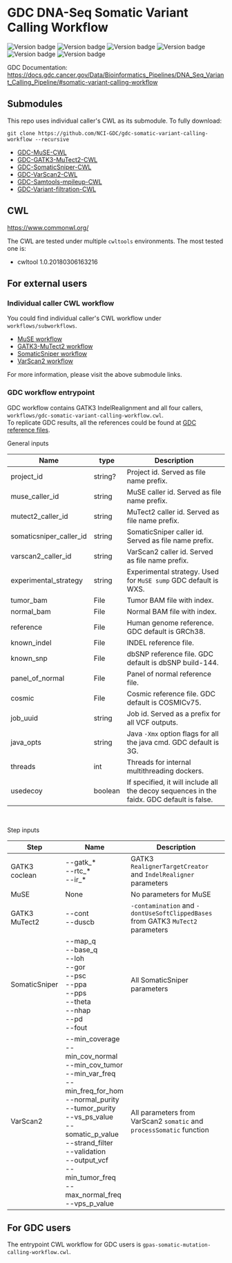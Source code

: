 # GDC DNA-Seq Somatic Variant Calling Workflow
![Version badge](https://img.shields.io/badge/MuSE-v1.0rc__submission__c039ffa-brightgreen.svg)
![Version badge](https://img.shields.io/badge/GATK3.6-nightly--2016--02--25--gf39d340-brightgreen.svg)
![Version badge](https://img.shields.io/badge/SomaticSniper-1.0.5.0-brightgreen.svg)
![Version badge](https://img.shields.io/badge/VarScan-v2.3.9-brightgreen.svg)<br>
![Version badge](https://img.shields.io/badge/samtools-1.1-yellowgreen.svg)
![Version badge](https://img.shields.io/badge/Picard-2.18.4--SNAPSHOT-yellowgreen.svg)<br>

GDC Documentation: https://docs.gdc.cancer.gov/Data/Bioinformatics_Pipelines/DNA_Seq_Variant_Calling_Pipeline/#somatic-variant-calling-workflow

## Submodules
This repo uses individual caller's CWL as its submodule. To fully download:
```
git clone https://github.com/NCI-GDC/gdc-somatic-variant-calling-workflow --recursive
```

* [GDC-MuSE-CWL](https://github.com/NCI-GDC/muse-cwl "GDC-MuSE-CWL")
* [GDC-GATK3-MuTect2-CWL](https://github.com/NCI-GDC/mutect2-cwl "GDC-GATK3-MuTect2-CWL")
* [GDC-SomaticSniper-CWL](https://github.com/NCI-GDC/somaticsniper-cwl "GDC-SomaticSniper-CWL")
* [GDC-VarScan2-CWL](https://github.com/NCI-GDC/varscan-cwl "GDC-VarScan2-CWL")
* [GDC-Samtools-mpileup-CWL](https://github.com/NCI-GDC/samtools-mpileup-cwl "GDC-Samtools-mpileup-CWL")
* [GDC-Variant-filtration-CWL](https://github.com/NCI-GDC/variant-filtration-cwl "GDC-Variant-filtration-CWL")

## CWL

https://www.commonwl.org/

The CWL are tested under multiple `cwltools` environments. The most tested one is:
* cwltool 1.0.20180306163216


## For external users
### Individual caller CWL workflow
You could find individual caller's CWL workflow under `workflows/subworkflows`.
* [MuSE workflow](workflows/subworkflows/muse_workflow.cwl "MuSE workflow")
* [GATK3-MuTect2 workflow](workflows/subworkflows/gatk3_mutect2_workflow.cwl "GATK3-MuTect2 workflow")
* [SomaticSniper workflow](workflows/subworkflows/somaticsniper_workflow.cwl "SomaticSniper workflow")
* [VarScan2 workflow](workflows/subworkflows/varscan2_workflow.cwl "VarScan2 workflow")

For more information, please visit the above submodule links.

### GDC workflow entrypoint
GDC workflow contains GATK3 IndelRealignment and all four callers, `workflows/gdc-somatic-variant-calling-workflow.cwl`.<br>
To replicate GDC results, all the references could be found at [GDC reference files](https://gdc.cancer.gov/about-data/data-harmonization-and-generation/gdc-reference-files "GDC reference files").

General inputs<br>

| Name | type | Description |
| ---- | ---- | ----------- |
| project_id | string? | Project id. Served as file name prefix. |
| muse_caller_id | string | MuSE caller id. Served as file name prefix. |
| mutect2_caller_id | string | MuTect2 caller id. Served as file name prefix. |
| somaticsniper_caller_id | string | SomaticSniper caller id. Served as file name prefix. |
| varscan2_caller_id | string | VarScan2 caller id. Served as file name prefix. |
| experimental_strategy | string | Experimental strategy. Used for `MuSE sump` GDC default is WXS. |
| tumor_bam | File | Tumor BAM file with index. |
| normal_bam | File | Normal BAM file with index. |
| reference | File | Human genome reference. GDC default is GRCh38. |
| known_indel | File | INDEL reference file. |
| known_snp | File | dbSNP reference file. GDC default is dbSNP build-144. |
| panel_of_normal | File | Panel of normal reference file. |
| cosmic | File | Cosmic reference file. GDC default is COSMICv75. |
| job_uuid | string | Job id. Served as a prefix for all VCF outputs. |
| java_opts | string | Java `-Xmx` option flags for all the java cmd. GDC default is 3G. |
| threads | int | Threads for internal multithreading dockers. |
| usedecoy | boolean | If specified, it will include all the decoy sequences in the faidx. GDC default is false. |
<br>

Step inputs<br>

| Step | Name | Description |
| ---- | ---- | ----------- |
| GATK3 coclean | --gatk_\*<br> --rtc_\*<br> --ir_\* | GATK3 `RealignerTargetCreator` and `IndelRealigner` parameters |
| MuSE | None | No parameters for MuSE |
| GATK3 MuTect2 | --cont<br> --duscb  | `-contamination` and `-dontUseSoftClippedBases` from GATK3 `MuTect2` parameters |
| SomaticSniper | --map_q<br> --base_q<br> --loh<br> --gor<br> --psc<br> --ppa<br> --pps<br> --theta<br> --nhap<br> --pd<br> --fout<br> | All SomaticSniper parameters |
| VarScan2 | --min_coverage<br> --min_cov_normal<br> --min_cov_tumor<br> --min_var_freq<br> --min_freq_for_hom<br>  --normal_purity<br> --tumor_purity<br> --vs_ps_value<br> --somatic_p_value<br> --strand_filter<br> --validation<br> --output_vcf<br> --min_tumor_freq<br> --max_normal_freq<br> --vps_p_value<br> |All parameters from VarScan2 `somatic` and `processSomatic` function |


## For GDC users

The entrypoint CWL workflow for GDC users is `gpas-somatic-mutation-calling-workflow.cwl`.

